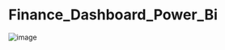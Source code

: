 # Finance_Dashboard_Power_Bi
![image](https://github.com/rasikagongale/Finance_Dashboard_Power_Bi/assets/138296062/3064c92c-eab9-4e77-a510-fe4b774caacf)
